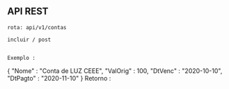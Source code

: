 

##  API REST

	rota: api/v1/contas

	incluir / post


    Exemplo :
{
    "Nome" : "Conta de LUZ CEEE",
    "ValOrig" :  100,
    "DtVenc" : "2020-10-10",
    "DtPagto" : "2020-11-10"
}
    Retorno :


